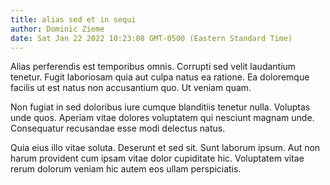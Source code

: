 ```yaml
---
title: alias sed et in sequi
author: Dominic Zieme
date: Sat Jan 22 2022 10:23:08 GMT-0500 (Eastern Standard Time)
---
```

Alias perferendis est temporibus omnis. Corrupti sed velit laudantium tenetur. Fugit laboriosam quia aut culpa natus ea ratione. Ea doloremque facilis ut est natus non accusantium quo. Ut veniam quam.

 Non fugiat in sed doloribus iure cumque blanditiis tenetur nulla. Voluptas unde quos. Aperiam vitae dolores voluptatem qui nesciunt magnam unde. Consequatur recusandae esse modi delectus natus.

 Quia eius illo vitae soluta. Deserunt et sed sit. Sunt laborum ipsum. Aut non harum provident cum ipsam vitae dolor cupiditate hic. Voluptatem vitae rerum dolorum veniam hic autem eos ullam perspiciatis.
